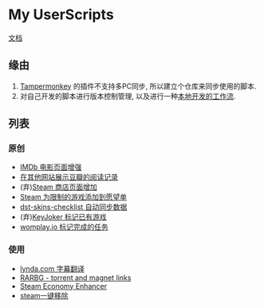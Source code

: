 # My UserScripts

[文档](https://www.tampermonkey.net/documentation.php)
## 缘由

1. [Tampermonkey](https://www.tampermonkey.net/) 的插件不支持多PC同步, 所以建立个仓库来同步使用的脚本.
1. 对自己开发的脚本进行版本控制管理, 以及进行一种[本地开发的工作流](https://stackoverflow.com/a/55568502).

## 列表

### 原创

- [IMDb 电影页面增强](https://github.com/SaulLawliet/UserScripts/raw/master/IMDb_Extra_Links/IMDb_Extra_Links.user.js)
- [在其他网站展示豆瓣的阅读记录](https://github.com/SaulLawliet/UserScripts/raw/master/Sync_From_Douban/Sync_From_Douban.user.js)
- (弃)[Steam 商店页面增加](https://github.com/SaulLawliet/UserScripts/blob/master/Steam_Store_More_Info/Steam_Store_More_Info.user.js)
- [Steam 为限制的游戏添加到愿望单](https://github.com/SaulLawliet/UserScripts/raw/master/Steam_Add_To_Wishlist/Steam_Add_To_Wishlist.user.js)
- [dst-skins-checklist 自动同步数据](https://github.com/SaulLawliet/UserScripts/raw/master/DST_Skins_Sync/DST_Skins_Sync.user.js)
- (弃)[KeyJoker 标记已有游戏](https://github.com/SaulLawliet/UserScripts/blob/master/Key_Joker_Sync/Key_Joker_Sync.user.js)
- [womplay.io 标记完成的任务](https://github.com/SaulLawliet/UserScripts/raw/master/Womplay_Mark/Womplay_Mark.user.js)

### 使用

- [lynda.com 字幕翻译](https://greasyfork.org/en/scripts/377991)
- [RARBG - torrent and magnet links](https://greasyfork.org/en/scripts/23493)
- [Steam Economy Enhancer](https://raw.githubusercontent.com/Nuklon/Steam-Economy-Enhancer/master/code.user.js)
- [steam一键移除](https://greasyfork.org/en/scripts/372255)
